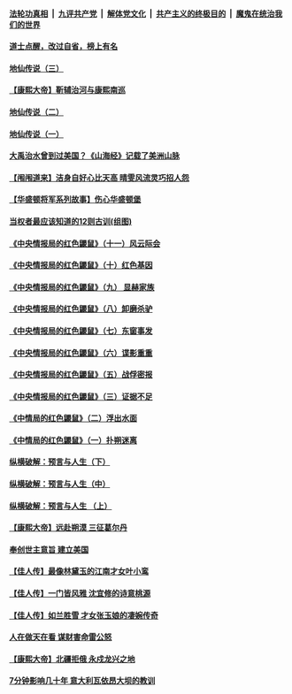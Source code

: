 ####  [法轮功真相](../../../../basic/blob/master/README.md?t=07102102) &nbsp;|&nbsp; [九评共产党](../../../../9ping.md/blob/master/README.md?t=07102102) &nbsp;|&nbsp; [解体党文化](../../../../jtdwh.md/blob/master/README.md?t=07102102)  &nbsp;|&nbsp; [共产主义的终极目的](../../../../gczydzjmd.md/blob/master/README.md?t=07102102) &nbsp;|&nbsp; [魔鬼在统治我们的世界](../../../../mgztzwmdsj.md/blob/master/README.md?t=07102102) 

#### [道士点醒，改过自省，榜上有名](../pages/prog647/a102890523.md?t=07102102) 

#### [地仙传说（三）](../pages/prog647/a102890509.md?t=07102102) 

#### [【康熙大帝】靳辅治河与康熙南巡](../pages/prog647/a102890322.md?t=07102102) 

#### [地仙传说（二）](../pages/prog647/a102889609.md?t=07102102) 

#### [地仙传说（一）](../pages/prog647/a102889604.md?t=07102102) 

#### [大禹治水曾到过美国？《山海经》记载了美洲山脉](../pages/prog647/a102889576.md?t=07102102) 

#### [【闱闱道来】洁身自好心比天高 晴雯风流灵巧招人怨](../pages/prog647/a102889527.md?t=07102102) 

#### [【华盛顿将军系列故事】伤心华盛顿堡](../pages/prog647/a102889451.md?t=07102102) 

#### [当权者最应该知道的12则古训(组图)](../pages/prog647/a102889341.md?t=07102102) 

#### [《中央情报局的红色鼹鼠》（十一）风云际会](../pages/prog647/a102889106.md?t=07102102) 

#### [《中央情报局的红色鼹鼠》（十）红色基因](../pages/prog647/a102889103.md?t=07102102) 

#### [《中央情报局的红色鼹鼠》（九） 显赫家族](../pages/prog647/a102889100.md?t=07102102) 

#### [《中央情报局的红色鼹鼠》（八）卸磨杀驴](../pages/prog647/a102889087.md?t=07102102) 

#### [《中央情报局的红色鼹鼠》（七）东窗事发](../pages/prog647/a102889080.md?t=07102102) 

#### [《中央情报局的红色鼹鼠》（六）谍影重重](../pages/prog647/a102889075.md?t=07102102) 

#### [《中央情报局的红色鼹鼠》（五）战俘密报](../pages/prog647/a102889052.md?t=07102102) 

#### [《中央情报局的红色鼹鼠》（三）证据不足](../pages/prog647/a102889048.md?t=07102102) 

#### [《中情局的红色鼹鼠》（二）浮出水面](../pages/prog647/a102889040.md?t=07102102) 

#### [《中情局的红色鼹鼠》（一）扑朔迷离](../pages/prog647/a102889035.md?t=07102102) 

#### [纵横破解：预言与人生（下）](../pages/prog647/a102888708.md?t=07102102) 

#### [纵横破解：预言与人生（中）](../pages/prog647/a102888691.md?t=07102102) 

#### [纵横破解：预言与人生 （上）](../pages/prog647/a102888679.md?t=07102102) 

#### [【康熙大帝】远赴朔漠 三征葛尔丹](../pages/prog647/a102888583.md?t=07102102) 

#### [奉创世主意旨 建立美国](../pages/prog647/a102887664.md?t=07102102) 

#### [【佳人传】最像林黛玉的江南才女叶小鸾](../pages/prog647/a102887750.md?t=07102102) 

#### [【佳人传】一门皆风雅 沈宜修的诗意桃源](../pages/prog647/a102887738.md?t=07102102) 

#### [【佳人传】如兰胜雪 才女张玉娘的凄婉传奇](../pages/prog647/a102887006.md?t=07102102) 

#### [人在做天在看 谋财害命雷公怒](../pages/prog647/a102886986.md?t=07102102) 

#### [【康熙大帝】北疆拒俄 永戍龙兴之地](../pages/prog647/a102886881.md?t=07102102) 

#### [7分钟影响几十年 意大利瓦依昂大坝的教训](../pages/prog647/a102886630.md?t=07102102) 

